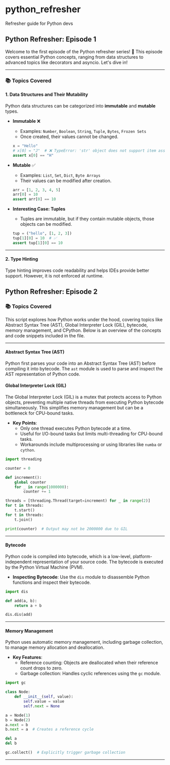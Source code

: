 # python_refresher
Refresher guide for Python devs




## Python Refresher: Episode 1

Welcome to the first episode of the Python refresher series! 🚀 This episode covers essential Python concepts, ranging from data structures to advanced topics like decorators and asyncio. Let's dive in!

---

### 📚 Topics Covered

#### 1. **Data Structures and Their Mutability**
Python data structures can be categorized into **immutable** and **mutable** types.

- **Immutable** ❌
    - Examples: `Number`, `Boolean`, `String`, `Tuple`, `Bytes`, `Frozen Sets`
    - Once created, their values cannot be changed.
    ```python
    x = "Hello"
    # x[0] = "J"  # ❌ TypeError: 'str' object does not support item assignment
    assert x[0] == "H"
    ```

- **Mutable** ✅
    - Examples: `List`, `Set`, `Dict`, `Byte Arrays`
    - Their values can be modified after creation.
    ```python
    arr = [1, 2, 3, 4, 5]
    arr[0] = 10
    assert arr[0] == 10
    ```

- **Interesting Case: Tuples**
    - Tuples are immutable, but if they contain mutable objects, those objects can be modified.
    ```python
    tup = ("hello", [1, 2, 3])
    tup[1][0] = 10  # ✅
    assert tup[1][0] == 10
    ```

---

#### 2. **Type Hinting**
Type hinting improves code readability and helps IDEs provide better support. However, it is not enforced at runtime.


## Python Refresher: Episode 2

### 📚 Topics Covered

This script explores how Python works under the hood, covering topics like Abstract Syntax Tree (AST), Global Interpreter Lock (GIL), bytecode, memory management, and CPython. Below is an overview of the concepts and code snippets included in the file.

---

#### **Abstract Syntax Tree (AST)**

Python first parses your code into an Abstract Syntax Tree (AST) before compiling it into bytecode. The `ast` module is used to parse and inspect the AST representation of Python code.


#### **Global Interpreter Lock (GIL)**

The Global Interpreter Lock (GIL) is a mutex that protects access to Python objects, preventing multiple native threads from executing Python bytecode simultaneously. This simplifies memory management but can be a bottleneck for CPU-bound tasks.

- **Key Points**:
    - Only one thread executes Python bytecode at a time.
    - Useful for I/O-bound tasks but limits multi-threading for CPU-bound tasks.
    - Workarounds include multiprocessing or using libraries like `numba` or `cython`.

```python
import threading

counter = 0

def increment():
    global counter
    for _ in range(1000000):
        counter += 1

threads = [threading.Thread(target=increment) for _ in range(2)]
for t in threads:
    t.start()
for t in threads:
    t.join()

print(counter)  # Output may not be 2000000 due to GIL
```

---

#### **Bytecode**

Python code is compiled into bytecode, which is a low-level, platform-independent representation of your source code. The bytecode is executed by the Python Virtual Machine (PVM).

- **Inspecting Bytecode**:
    Use the `dis` module to disassemble Python functions and inspect their bytecode.

```python
import dis

def add(a, b):
    return a + b

dis.dis(add)
```

---

#### **Memory Management**

Python uses automatic memory management, including garbage collection, to manage memory allocation and deallocation.

- **Key Features**:
    - Reference counting: Objects are deallocated when their reference count drops to zero.
    - Garbage collection: Handles cyclic references using the `gc` module.

```python
import gc

class Node:
    def __init__(self, value):
        self.value = value
        self.next = None

a = Node(1)
b = Node(2)
a.next = b
b.next = a  # Creates a reference cycle

del a
del b

gc.collect()  # Explicitly trigger garbage collection
```

---
